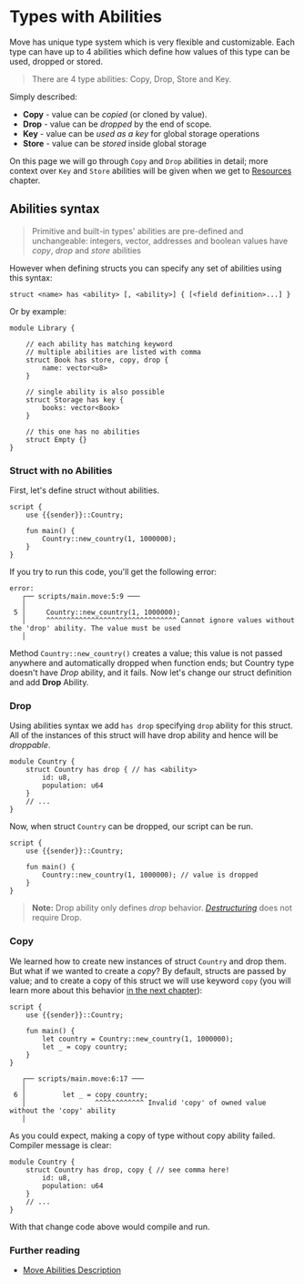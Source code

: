 # Types with Abilities

Move has unique type system which is very flexible and customizable. Each type can have up to 4 abilities which define how values of this type can be used, dropped or stored.

> There are 4 type abilities: Copy, Drop, Store and Key.

Simply described:

- **Copy** - value can be *copied* (or cloned by value). 
- **Drop** - value can be *dropped* by the end of scope.
- **Key** - value can be *used as a key* for global storage operations
- **Store** - value can be *stored* inside global storage 

On this page we will go through `Copy` and `Drop` abilities in detail; more context over `Key` and `Store` abilities will be given when we get to [Resources](/resources/index.html) chapter. 

## Abilities syntax

> Primitive and built-in types' abilities are pre-defined and unchangeable: integers, vector, addresses and boolean values have *copy*, *drop* and *store* abilities

However when defining structs you can specify any set of abilities using this syntax:

```Move
struct <name> has <ability> [, <ability>] { [<field definition>...] }
```

Or by example:

```Move
module Library {
    
    // each ability has matching keyword
    // multiple abilities are listed with comma
    struct Book has store, copy, drop {
        name: vector<u8>
    }

    // single ability is also possible
    struct Storage has key {
        books: vector<Book>
    }

    // this one has no abilities 
    struct Empty {}
}
```

### Struct with no Abilities

First, let's define struct without abilities.

```Move
script {
    use {{sender}}::Country;

    fun main() {
        Country::new_country(1, 1000000);
    }   
}
```

If you try to run this code, you'll get the following error:
```
error: 
   ┌── scripts/main.move:5:9 ───
   │
 5 │     Country::new_country(1, 1000000);
   │     ^^^^^^^^^^^^^^^^^^^^^^^^^^^^^^^^ Cannot ignore values without the 'drop' ability. The value must be used
   │
```

Method `Country::new_country()` creates a value; this value is not passed anywhere and automatically dropped when function ends; but Country type doesn't have *Drop* ability, and it fails. Now let's change our struct definition and add **Drop** Ability.

### Drop

Using abilities syntax we add `has drop` specifying `drop` ability for this struct. All of the instances of this struct will have drop ability and hence will be *droppable*. 

```Move
module Country {
    struct Country has drop { // has <ability>
        id: u8,
        population: u64
    }
    // ...
}
```

Now, when struct `Country` can be dropped, our script can be run.

```Move
script {
    use {{sender}}::Country;

    fun main() {
        Country::new_country(1, 1000000); // value is dropped
    }   
}
```

> **Note:** Drop ability only defines *drop* behavior. [*Destructuring*](/advanced-topics/struct.html#destructing-structures) does not require Drop.

### Copy

We learned how to create new instances of struct `Country` and drop them. But what if we wanted to create a *copy*? By default, structs are passed by value; and to create a copy of this struct we will use keyword `copy` (you will learn more about this behavior [in the next chapter](/advanced-topics/ownership-and-references.html)):

```Move
script {
    use {{sender}}::Country;

    fun main() {
        let country = Country::new_country(1, 1000000);
        let _ = copy country;
    }   
}
```

```
   ┌── scripts/main.move:6:17 ───
   │
 6 │         let _ = copy country;
   │                 ^^^^^^^^^^^^ Invalid 'copy' of owned value without the 'copy' ability
   │
```

As you could expect, making a copy of type without copy ability failed. Compiler message is clear:

```Move
module Country {
    struct Country has drop, copy { // see comma here!
        id: u8,
        population: u64
    }
    // ...
}
```

With that change code above would compile and run.

### Further reading

- [Move Abilities Description](https://github.com/diem/diem/blob/main/language/changes/3-abilities.md)
